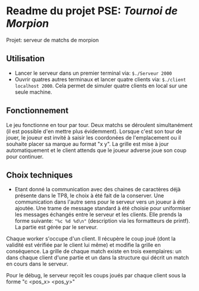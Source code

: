 # Readme du projet PSE: *Tournoi de Morpion*

Projet: serveur de matchs de morpion

## Utilisation

* Lancer le serveur dans un premier terminal via:
````$./Serveur 2000````
* Ouvrir quatres autres terminaux et lancer quatre clients via:
````$./client localhost 2000````.
Cela permet de simuler quatre clients en local sur une seule machine.

## Fonctionnement
Le jeu fonctionne en tour par tour. Deux matchs se déroulent simultanément (il est possible d'en mettre plus évidemment). Lorsque c'est son tour de jouer, le joueur est invité à saisir les coordonées de l'emplacement ou il souhaite placer sa marque au format "x y". La grille est mise à jour automatiquement et le client attends que le joueur adverse joue son coup pour continuer.



## Choix techniques

* Etant donné la communication avec des chaines de caractères déjà présente dans le TP8, le choix à été fait de la conserver. Une communication dans l'autre sens pour le serveur vers un joueur à été ajoutée. Une trame de message standard à été choisie pour uniformiser les messages échangés entre le serveur et les clients. Elle prends la forme suivante:
``"%c %d %d\n"`` (description via les formatteurs de printf).
La partie est gérée par le serveur.


Chaque worker s'occupe d'un client. Il récupère le coup joué (dont la validité est vérifiée par le client lui même) et modifie la grille en conséquence. La grille de chaque match existe en trois exemplaires: un dans chaque client d'une partie et un dans la structure qui décrit un match en cours dans le serveur.




Pour le débug, le serveur reçoit les coups joués par chaque client sous la forme "c <pos_x> <pos_y>"